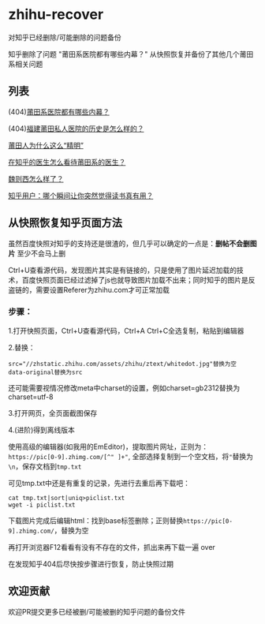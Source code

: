 # zhihu-recover

对知乎已经删除/可能删除的问题备份

知乎删除了问题 "莆田系医院都有哪些内幕？" 从快照恢复并备份了其他几个莆田系相关问题


## 列表

(404)[莆田系医院都有哪些内幕？](https://cdn.rawgit.com.py3.io/zjuchenyuan/zhihu-recover/59c1bd57/%E8%8E%86%E7%94%B0%E7%B3%BB%E5%8C%BB%E9%99%A2%E9%83%BD%E6%9C%89%E5%93%AA%E4%BA%9B%E5%86%85%E5%B9%95%EF%BC%9F/%E8%8E%86%E7%94%B0%E7%B3%BB%E5%8C%BB%E9%99%A2%E9%83%BD%E6%9C%89%E5%93%AA%E4%BA%9B%E5%86%85%E5%B9%95%EF%BC%9F.html)

(404)[福建莆田私人医院的历史是怎么样的？](https://cdn.rawgit.com.py3.io/zjuchenyuan/zhihu-recover/e67fb18e/%E7%A6%8F%E5%BB%BA%E8%8E%86%E7%94%B0%E7%A7%81%E4%BA%BA%E5%8C%BB%E9%99%A2%E7%9A%84%E5%8E%86%E5%8F%B2%E6%98%AF%E6%80%8E%E4%B9%88%E6%A0%B7%E7%9A%84%EF%BC%9F/%E7%A6%8F%E5%BB%BA%E8%8E%86%E7%94%B0%E7%A7%81%E4%BA%BA%E5%8C%BB%E9%99%A2%E7%9A%84%E5%8E%86%E5%8F%B2%E6%98%AF%E6%80%8E%E4%B9%88%E6%A0%B7%E7%9A%84%EF%BC%9F.html)

[莆田人为什么这么“精明”](https://cdn.rawgit.com.py3.io/zjuchenyuan/zhihu-recover/59c1bd57/%E8%8E%86%E7%94%B0%E4%BA%BA%E4%B8%BA%E4%BB%80%E4%B9%88%E8%BF%99%E4%B9%88%E2%80%9C%E7%B2%BE%E6%98%8E%E2%80%9D_%20-%20%E7%9F%A5%E4%B9%8E.html)

[在知乎的医生怎么看待莆田系的医生？](https://cdn.rawgit.com.py3.io/zjuchenyuan/zhihu-recover/59c1bd57/%E5%9C%A8%E7%9F%A5%E4%B9%8E%E7%9A%84%E5%8C%BB%E7%94%9F%E6%80%8E%E4%B9%88%E7%9C%8B%E5%BE%85%E8%8E%86%E7%94%B0%E7%B3%BB%E7%9A%84%E5%8C%BB%E7%94%9F%EF%BC%9F%20-%20%E7%9F%A5%E4%B9%8E.html)

[魏则西怎么样了？](https://cdn.rawgit.com.py3.io/zjuchenyuan/zhihu-recover/59c1bd57/%E9%AD%8F%E5%88%99%E8%A5%BF%E6%80%8E%E4%B9%88%E6%A0%B7%E4%BA%86%EF%BC%9F.html)

[知乎用户：哪个瞬间让你突然觉得读书真有用？](https://cdn.rawgit.com/zjuchenyuan/zhihu-recover/d4ed48ac/%E7%9F%A5%E4%B9%8E%E7%94%A8%E6%88%B7%EF%BC%9A%E5%93%AA%E4%B8%AA%E7%9E%AC%E9%97%B4%E8%AE%A9%E4%BD%A0%E7%AA%81%E7%84%B6%E8%A7%89%E5%BE%97%E8%AF%BB%E4%B9%A6%E7%9C%9F%E6%9C%89%E7%94%A8%EF%BC%9F.html)

## 从快照恢复知乎页面方法

虽然百度快照对知乎的支持还是很渣的，但几乎可以确定的一点是：**删帖不会删图片** 至少不会马上删

Ctrl+U查看源代码，发现图片其实是有链接的，只是使用了图片延迟加载的技术，百度快照页面已经过滤掉了js也就导致图片加载不出来；同时知乎的图片是反盗链的，需要设置Referer为zhihu.com才可正常加载

### 步骤：

1.打开快照页面，Ctrl+U查看源代码，Ctrl+A Ctrl+C全选复制，粘贴到编辑器

2.替换：

```
src="//zhstatic.zhihu.com/assets/zhihu/ztext/whitedot.jpg"替换为空
data-original替换为src
```

还可能需要视情况修改meta中charset的设置，例如charset=gb2312替换为charset=utf-8

3.打开网页，全页面截图保存

4.(进阶)得到离线版本

使用高级的编辑器(如我用的EmEditor)，提取图片网址，正则为：`https://pic[0-9].zhimg.com/[^" ]+"`, 全部选择复制到一个空文档，将`"`替换为`\n`，保存文档到`tmp.txt`

可见tmp.txt中还是有重复的记录，先进行去重后再下载吧：

```
cat tmp.txt|sort|uniq>piclist.txt
wget -i piclist.txt
```

下载图片完成后编辑html：找到base标签删除；正则替换`https://pic[0-9].zhimg.com/`，替换为空

再打开浏览器F12看看有没有不存在的文件，抓出来再下载一遍 over

在发现知乎404后尽快按步骤进行恢复，防止快照过期


## 欢迎贡献

欢迎PR提交更多已经被删/可能被删的知乎问题的备份文件